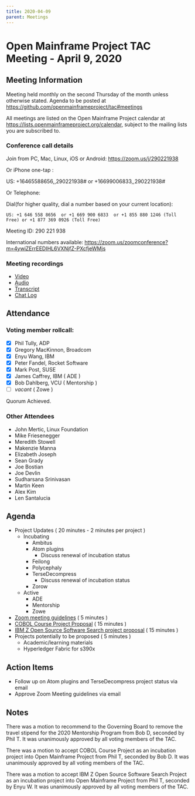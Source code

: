 ```yaml
---
title: 2020-04-09
parent: Meetings
---
```

# Open Mainframe Project TAC Meeting - April 9, 2020

## Meeting Information

Meeting held monthly on the second Thursday of the month unless otherwise stated. Agenda to be posted at https://github.com/openmainframeproject/tac#meetings

All meetings are listed on the Open Mainframe Project calendar at https://lists.openmainframeproject.org/calendar, subject to the mailing lists you are subscribed to.

### Conference call details

Join from PC, Mac, Linux, iOS or Android: https://zoom.us/j/290221938

Or iPhone one-tap :

US: +16465588656,,290221938#  or +16699006833,,290221938#

Or Telephone:

Dial(for higher quality, dial a number based on your current location):

    US: +1 646 558 8656  or +1 669 900 6833  or +1 855 880 1246 (Toll Free) or +1 877 369 0926 (Toll Free)

Meeting ID: 290 221 938

International numbers available: https://zoom.us/zoomconference?m=4ywiZErrEEDIHL6VXNjfZ-PXcfjeWMjs

### Meeting recordings

* [Video](20200409-video.mp4)
* [Audio](20200409-audio.m4a)
* [Transcript](20200409-transcript.vtt)
* [Chat Log](20200409-chatlog.txt)

## Attendance

### Voting member rollcall:

- [X] Phil Tully, ADP
- [X] Gregory MacKinnon, Broadcom
- [X] Enyu Wang, IBM
- [X] Peter Fandel, Rocket Software
- [X] Mark Post, SUSE
- [X] James Caffrey, IBM ( ADE )
- [X] Bob Dahlberg, VCU ( Mentorship )
- [ ] _vacant_ ( Zowe )

Quorum Achieved.

### Other Attendees

* John Mertic, Linux Foundation
* Mike Friesenegger
* Meredith Stowell
* Makenzie Manna
* Elizabeth Joseph
* Sean Grady
* Joe Bostian
* Joe Devlin
* Sudharsana Srinivasan
* Martin Keen
* Alex Kim
* Len Santalucia

## Agenda

* Project Updates ( 20 minutes - 2 minutes per project )
  * Incubating
    * Ambitus
    * Atom plugins
      * Discuss renewal of incubation status
    * Feilong
    * Polycephaly
    * TerseDecompress
      * Discuss renewal of incubation status
    * Zorow
  * Active
    * ADE
    * Mentorship
    * Zowe
* [Zoom meeting guidelines](https://github.com/openmainframeproject/tac/pull/92) ( 5 minutes )
* [COBOL Course Project Proposal](20200409-TAC%20Proposal%20-%20COBOL%20Course.pdf) ( 15 minutes )
* [IBM Z Open Source Software Search project proposal](https://github.com/openmainframeproject/tac/pull/94) ( 15 minutes )
* Projects potentially to be proposed ( 5 minutes )
  * Academic/learning materials
  * Hyperledger Fabric for s390x

## Action Items

- Follow up on Atom plugins and TerseDecompress project status via email
- Approve Zoom Meeting guidelines via email

## Notes

There was a motion to recommend to the Governing Board to remove the travel stipend for the 2020 Mentorship Program from Bob D, seconded by Phil T. It was unanimously approved by all voting members of the TAC.

There was a motion to accept COBOL Course Project as an incubation project into Open Mainframe Project from Phil T, seconded by Bob D. It was unanimously approved by all voting members of the TAC.

There was a motion to accept IBM Z Open Source Software Search Project as an incubation project into Open Mainframe Project from Phil T, seconded by Enyu W. It was unanimously approved by all voting members of the TAC.
